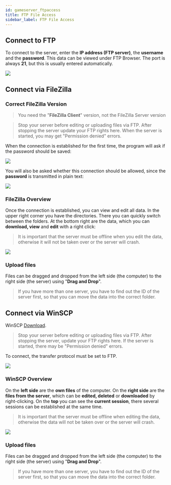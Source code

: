 ```yaml
---
id: gameserver_ftpaccess
title: FTP File Access
sidebar_label: FTP File Access
---
```


## Connect to FTP

To connect to the server, enter the **IP address (FTP server)**, the **username** and the **password**. This data can be viewed under FTP Browser. The port is always **21**, but this is usually entered automatically.

![](https://screensaver01.zap-hosting.com/index.php/s/QGD9crcqQKN95X5/preview)

## Connect via FileZilla
### Correct FileZilla Version
> You need the "**FileZilla Client**" version, not the FileZilla Server version 

> Stop your server before editing or uploading files via FTP.
> After stopping the server update your FTP rights here.
> When the server is started, you may get "Permission denied" errors.

When the connection is established for the first time, the program will ask if the password should be saved:

![](https://screensaver01.zap-hosting.com/index.php/s/xNZxKJAZqJgHAjx/preview)

You will also be asked whether this connection should be allowed, since the **password** is transmitted in plain text:

![](https://screensaver01.zap-hosting.com/index.php/s/KKKkrG6rGdyMtHc/preview)

### FileZilla Overview

Once the connection is established, you can view and edit all data. In the upper right corner you have the directories. There you can quickly switch between the folders. At the bottom right are the data, which you can **download, view** and **edit** with a right click:

> It is important that the server must be offline when you edit the data, otherwise it will not be taken over or the server will crash.

![](https://screensaver01.zap-hosting.com/index.php/s/iT2jiqkynqrcZce/preview)


### Upload files

Files can be dragged and dropped from the left side (the computer) to the right side (the server) using "**Drag and Drop**". 

> If you have more than one server, you have to find out the ID of the server first, so that you can move the data into the correct folder.

## Connect via WinSCP

WinSCP [Download](https://winscp.net/eng/index.php).

> Stop your server before editing or uploading files via FTP.
> After stopping the server, update your FTP rights here.
> If the server is started, there may be "Permission denied" errors.

To connect, the transfer protocol must be set to FTP.

![](https://screensaver01.zap-hosting.com/index.php/s/Rzz6X82BNmDcXPi/preview)

### WinSCP Overview

On the **left side** are the **own files** of the computer. On the **right side** are the **files from the server**, which can be **edited, deleted** or **downloaded** by right-clicking. On the **top** you can see the **current session**, there several sessions can be established at the same time.

> It is important that the server must be offline when editing the data, otherwise the data will not be taken over or the server will crash.

![](https://screensaver01.zap-hosting.com/index.php/s/bKQX8edijNnBcBt/preview)

### Upload files

Files can be dragged and dropped from the left side (the computer) to the right side (the server) using "**Drag and Drop**". 

> If you have more than one server, you have to find out the ID of the server first, so that you can move the data into the correct folder.
